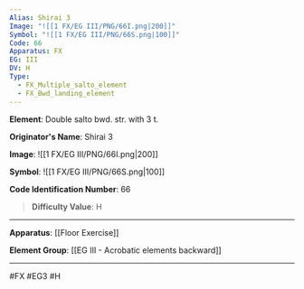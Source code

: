 ```yaml
---
Alias: Shirai 3
Image: "![[1 FX/EG III/PNG/66I.png|200]]"
Symbol: "![[1 FX/EG III/PNG/66S.png|100]]"
Code: 66
Apparatus: FX
EG: III
DV: H
Type:
  - FX_Multiple_salto_element
  - FX_Bwd_landing_element
---
```

**Element**: Double salto bwd. str. with 3 t.

**Originator's Name**: Shirai 3

**Image**:
![[1 FX/EG III/PNG/66I.png|200]]

**Symbol**:
![[1 FX/EG III/PNG/66S.png|100]]

**Code Identification Number**: 66

>**Difficulty Value**: H

___
**Apparatus**: [[Floor Exercise]]

**Element Group**: [[EG III - Acrobatic elements backward]]
___
#FX #EG3 #H
